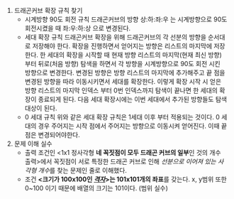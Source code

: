 1. 드래곤커브 확장 규칙 찾기   
    - 시계방향 90도 회전 규칙
      드래곤커브의 방향 상:하:좌:우 는 시계방향으로 90도 회전시켰을 때 좌:우:하:상 으로 변경된다.
    - 세대 확장 규칙 
      드래곤커브 확장을 위해 드래곤커브의 각 선분의 방향을 순서대로 저장해야 한다. 확장을 진행하면서 얻어지는 방향은 리스트의 마지막에 저장한다.
      한 세대의 확장을 시작할 때 현재 방향 리스트의 마지막(현재 최신 방향) 부터 뒤로(처음 방향) 탐색을 하면서 각 방향을 시계방향으로 90도 회전 시킨 방향으로 변경한다.
      변경된 방향은 방향 리스트의 마지막에 추가해주고 끝 점을 변경된 방향을 따라 이동시키면서 세대를 확장한다.
      이렇게 확장 시작 시 얻은 방향 리스트의 마지막 인덱스 부터 0번 인덱스까지 탐색이 끝나면 한 세대의 확장이 종료되게 된다. 다음 세대 확장시에는 이번 세대에서 추가된 방향들도 탐색 대상이 된다.
    - 0 세대 규칙
      위와 같은 세대 확장 규칙은 1세대 이후 부터 적용되는 것이다. 0 세대의 경우 주어지는 시작 점에서 주어지는 방향으로 이동시켜 얻어진다. 이때 끝점은 변경되어야한다.
2.  문제 이해 실수  
    - 출력 조건인 <1x1 정사각형 **네 꼭짓점이 모두 드래곤 커브의 일부**인 것의 개수 출력>에서 꼭짓점이 서로 특정한 드래곤 커브로 인해 *선분으로 이어져 있는 사각형 개수*를 찾는 문제인 줄로 이해했다.
    - 조건 **<크기가 100x100인 *<u>격자</u>*>는 101x101개의 좌표**를 갖는다. x, y범위 또한 0~100 이기 때문에 배열의 크기는 101이다. (범위 실수)

